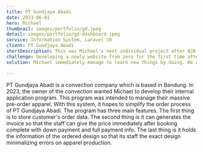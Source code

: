 ```yaml
---
title: PT Gundjaya Abadi
date: 2023-06-01
hero: Michael
thumbnail: images/portfolio/gd.jpeg
detail: images/portfolio/gd-dashboard.jpeg
service: Information System, Laravel 10
client: PT Gundjaya Abadi
shortDescription: This was Michael's next individual project after BJB Salmon in 2021. A Website Information System to store and create PO for a convection site.
challenge: Developing a newly website from zero for the first time after 2 years has its own set of difficulties. Michael had to learn developing a website using Laravel.
solution: Michael immediately manage to learn new things by doing. He eventually finished the website within 3 months.

---
```

PT Gundjaya Abadi is a convection company which is based in Bandung. In 2023, the owner of the convection wanted Michael to develop their internal application program. This program was intended to manage their massive pre-order apparel. With this system, it hopes to simplify the order process of PT Gundjaya Abadi. The program has three main features. The first thing is to store customer's order data. The second thing is it can generates the invoice so that the staff can give the price immediately after booking complete with down payment and full payment info. The last thing is it holds the information of the ordered design so that its staff the exact design minimalizing errors on apparel production.
